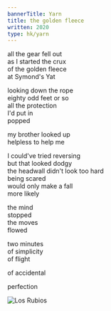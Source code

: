 ```yaml
---
bannerTitle: Yarn
title: the golden fleece
written: 2020
type: hk/yarn
---
```


all the gear fell out  
as I started the crux  
of the golden fleece  
at Symond's Yat  


looking down the rope  
eighty odd feet or so  
all the protection  
I'd put in  
popped


my brother looked up  
helpless to help me  


I could've tried reversing  
but that looked dodgy  
the headwall didn't look too hard  
being scared  
would only make a fall  
more likely  


the mind  
stopped  
the moves  
flowed  


two minutes  
of simplicity  
of flight  


of accidental


perfection

![Los Rubios](/images/faves/losrubios_h&d_pembroke98.jpg "Los Rubios")

